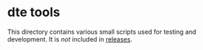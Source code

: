 dte tools
=========

This directory contains various small scripts used for testing and
development. It is *not* included in [releases].


[releases]: https://craigbarnes.gitlab.io/dte/releases.html
